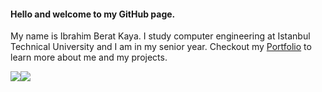 #### Hello and welcome to my GitHub page.

My name is Ibrahim Berat Kaya. I study computer engineering at Istanbul Technical University and I am in my senior year. Checkout my [Portfolio](https://iberatkaya.github.io/#/) to learn more about me and my projects.

<div style="display: flex; flexDirection: row"}>
<img src="https://github-readme-stats.vercel.app/api?username=iberatkaya&hide=prs,issues&show_icons=true" />
<img src="https://github-readme-stats.vercel.app/api/top-langs/?username=iberatkaya&layout=compact" />
</div>
